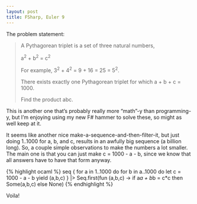```yaml
---
layout: post
title: FSharp, Euler 9
---
```



The problem statement:

> A Pythagorean triplet is a set of three natural numbers,
>
> a<sup>2</sup> + b<sup>2</sup> = c<sup>2</sup>
>
> For example, 3<sup>2</sup> + 4<sup>2</sup> = 9 + 16 = 25 = 5<sup>2</sup>.
>
> There exists exactly one Pythagorean triplet for which a + b + c = 1000.
>
> Find the product abc.

This is another one that&#8217;s probably really more &#8220;math&#8221;-y
than programming-y, but I&#8217;m enjoying using my new F# hammer to solve
these, so might as well keep at it.

It seems like another nice make-a-sequence-and-then-filter-it, but just doing
1..1000 for a, b, and c, results in an awfully big sequence (a billion long).
So, a couple simple observations to make the numbers a lot smaller. The main
one is that you can just make c = 1000 - a - b, since we know that all answers
have to have that form anyway.

{% highlight ocaml %}
seq { for a in 1..1000 do
        for b in a..1000 do
            let c = 1000 - a - b
            yield (a,b,c) }
|> Seq.first(fun (a,b,c) -> if a*a + b*b = c*c then Some(a,b,c) else None)
{% endhighlight %}

Voila!
